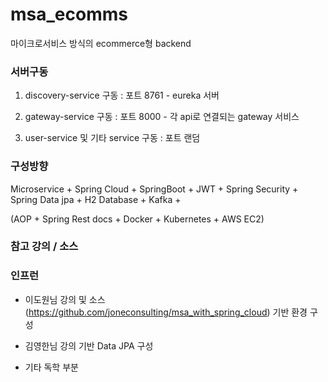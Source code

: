 # msa_ecomms
마이크로서비스 방식의 ecommerce형 backend


### 서버구동

1. discovery-service 구동 : 포트 8761 - eureka 서버

2. gateway-service 구동 : 포트 8000 - 각 api로 연결되는 gateway 서비스

3. user-service 및 기타 service 구동 : 포트 랜덤




### 구성방향

Microservice + Spring Cloud + SpringBoot + JWT + Spring Security + Spring Data jpa + H2 Database + Kafka +

(AOP + Spring Rest docs + Docker + Kubernetes + AWS EC2)




### 참고 강의 / 소스

### 인프런

- 이도원님 강의 및 소스(https://github.com/joneconsulting/msa_with_spring_cloud) 기반 환경 구성

- 김영한님 강의 기반 Data JPA 구성

- 기타 독학 부분
